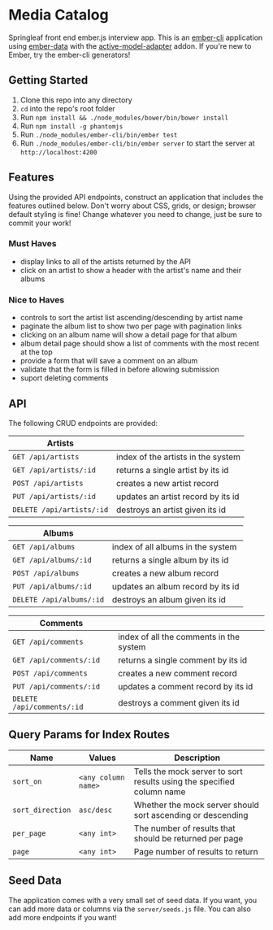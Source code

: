 # Media Catalog

Springleaf front end ember.js interview app. This is an [ember-cli](http://www.ember-cli.com/) application using [ember-data](http://emberjs.com/api/data/) with the [active-model-adapter](https://github.com/ember-data/active-model-adapter) addon. If you're new to Ember, try the ember-cli generators!

## Getting Started

1. Clone this repo into any directory
1. `cd` into the repo's root folder
1. Run `npm install && ./node_modules/bower/bin/bower install`
1. Run `npm install -g phantomjs`
1. Run `./node_modules/ember-cli/bin/ember test`
1. Run `./node_modules/ember-cli/bin/ember server` to start the server at `http://localhost:4200`

## Features

Using the provided API endpoints, construct an application that includes the features outlined below. Don't worry about CSS, grids, or design; browser default styling is fine! Change whatever you need to change, just be sure to commit your work!

### Must Haves

- display links to all of the artists returned by the API
- click on an artist to show a header with the artist's name and their albums

### Nice to Haves

- controls to sort the artist list ascending/descending by artist name
- paginate the album list to show two per page with pagination links
- clicking on an album name will show a detail page for that album
- album detail page should show a list of comments with the most recent at the top
- provide a form that will save a comment on an album
- validate that the form is filled in before allowing submission
- suport deleting comments

## API

The following CRUD endpoints are provided:

Artists | |
--- | --- 
`GET /api/artists` | index of the artists in the system
`GET /api/artists/:id` | returns a single artist by its id
`POST /api/artists` | creates a new artist record
`PUT /api/artists/:id` | updates an artist record by its id
`DELETE /api/artists/:id` | destroys an artist given its id

Albums | |
--- | ---
`GET /api/albums` | index of all albums in the system
`GET /api/albums/:id` | returns a single album by its id
`POST /api/albums` | creates a new album record
`PUT /api/albums/:id` | updates an album record by its id
`DELETE /api/albums/:id` | destroys an album given its id

Comments | |
--- | ---
`GET /api/comments` | index of all the comments in the system
`GET /api/comments/:id` | returns a single comment by its id
`POST /api/comments` | creates a new comment record
`PUT /api/comments/:id` | updates a comment record by its id
`DELETE /api/comments/:id` | destroys a comment given its id

## Query Params for Index Routes

Name | Values | Description
--- | --- | ---
`sort_on` | `<any column name>` | Tells the mock server to sort results using the specified column name
`sort_direction` | `asc/desc` | Whether the mock server should sort ascending or descending
`per_page` | `<any int>` | The number of results that should be returned per page
`page` | `<any int>` | Page number of results to return

## Seed Data

The application comes with a very small set of seed data. If you want, you can add more data or columns via the `server/seeds.js` file.
You can also add more endpoints if you want!

